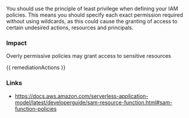
You should use the principle of least privilege when defining your IAM policies. This means you should specify each exact permission required without using wildcards, as this could cause the granting of access to certain undesired actions, resources and principals.

### Impact
Overly permissive policies may grant access to sensitive resources

<!-- DO NOT CHANGE -->
{{ remediationActions }}

### Links
- https://docs.aws.amazon.com/serverless-application-model/latest/developerguide/sam-resource-function.html#sam-function-policies
        